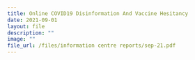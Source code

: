 ```yaml
---
title: Online COVID19 Disinformation And Vaccine Hesitancy
date: 2021-09-01
layout: file
description: ""
image: ""
file_url: /files/information centre reports/sep-21.pdf
---
```


